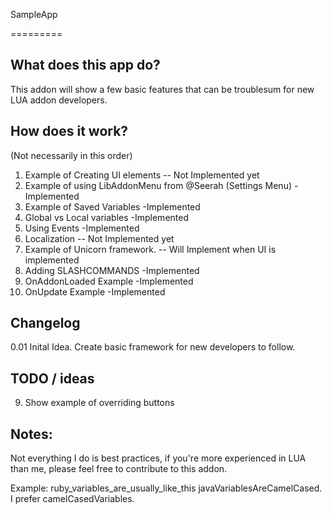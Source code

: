 SampleApp

=========

What does this app do?
----------------

This addon will show a few basic features that can be troublesum for new LUA addon developers.



How does it work?
-----------------
(Not necessarily in this order)
1. Example of Creating UI elements  -- Not Implemented yet
2. Example of using LibAddonMenu from @Seerah (Settings Menu)   -Implemented
3. Example of Saved Variables -Implemented
4. Global vs Local variables -Implemented
5. Using Events -Implemented
6. Localization -- Not Implemented yet
7. Example of Unicorn framework. -- Will Implement when UI is implemented
8. Adding SLASHCOMMANDS -Implemented
9. OnAddonLoaded Example  -Implemented
10. OnUpdate Example  -Implemented



Changelog
---------

0.01 Inital Idea. 
Create basic framework for new developers to follow.


TODO / ideas
------------
9. Show example of overriding buttons


Notes:
--------------

Not everything I do is best practices, if you're more experienced in LUA than me, please feel free to contribute to this addon. 

Example:
ruby_variables_are_usually_like_this
javaVariablesAreCamelCased.
I prefer camelCasedVariables.

